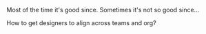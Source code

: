 Most of the time it's good since. Sometimes it's not so good since…

How to get designers to align across teams and org?